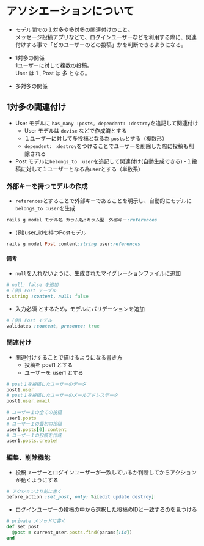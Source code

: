 # アソシエーションについて
- モデル間での１対多や多対多の関連付けのこと。  
メッセージ投稿アプリなどで、ログインユーザーなどを利用する際に、関連付けする事で「どのユーザーのどの投稿」かを判断できるようになる。  
  
- 1対多の関係  
1ユーザーに対して複数の投稿。  
User は 1 , Post は 多 となる。  

- 多対多の関係

## 1対多の関連付け
- User モデルに `has_many :posts, dependent: :destroy`を追記して関連付け
  - User モデルは `devise` などで作成済とする
  - １ユーザーに対して多投稿となる為 `posts`とする（複数形）
  - `dependent: :destroy`をつけることでユーザーを削除した際に投稿も削除される
- Post モデルに`belongs_to :user`を追記して関連付け(自動生成できる)
  -１投稿に対して１ユーザーとなる為`user`とする（単数系）  
  
### 外部キーを持つモデルの作成
- `references`とすることで外部キーであることを明示し、自動的にモデルに`belongs_to :user`を生成
```ruby
rails g model モデル名 カラム名:カラム型　外部キー:references
```  

- (例)user_idを持つPostモデル
```ruby
rails g model Post content:string user:references
```  

#### 備考
- `null`を入れないように、生成されたマイグレーションファイルに追加
```ruby
# null: false を追加
# (例) Post テーブル
t.string :content, null: false
```  

- 入力必須 とするため，モデルにバリデーションを追加
```ruby
# (例) Post モデル
validates :content, presence: true
```  

### 関連付け
- 関連付けすることで描けるようになる書き方
  - 投稿を post1 とする
  - ユーザーを user1 とする
```ruby
# post１を投稿したユーザーのデータ
post1.user
# post１を投稿したユーザーのメールアドレスデータ
post1.user.email
  
# ユーザー１の全ての投稿
user1.posts
# ユーザー１の最初の投稿
user1.posts[0].content
# ユーザー１の投稿を作成
user1.posts.create!
```  
  
### 編集、削除機能
- 投稿ユーザーとログインユーザーが一致しているか判断してからアクションが動くようにする
```ruby
# アクションより前に書く
before_action :set_post, only: %i[edit update destroy]
```
- ログインユーザーの投稿の中から選択した投稿のIDと一致するのを見つける
```ruby
# private メソッドに書く
def set_post
  @post = current_user.posts.find(params[:id])
end
```  
